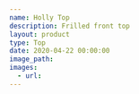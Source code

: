 ```yaml
---
name: Holly Top
description: Frilled front top
layout: product
type: Top
date: 2020-04-22 00:00:00
image_path:
images:
  - url:
---
```


